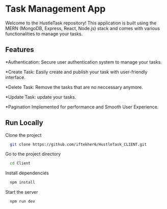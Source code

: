 
# Task Management App

Welcome to the HustleTask repository! This application is built using the MERN (MongoDB, Express, React, Node.js) stack and comes with various functionalities to manage your tasks.


## Features

*Authentication: Secure user authentication system to manage your tasks.

*Create Task: Easily create and publish your task with user-friendly interface.

*Delete Task: Remove the tasks that are no neccessary anymore.

*Update Task:  update your tasks.

*Pagination Implemented for performance and Smooth User Experience.




## Run Locally

Clone the project

```bash
  git clone https://github.com/iftekher6/HustleTask_CLIENT.git
```

Go to the project directory

```bash
  cd Client
```

Install dependencies

```bash
  npm install
```

Start the server

```bash
  npm run dev
```

